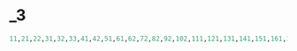 # _3

```python
11,21,22,31,32,33,41,42,51,61,62,72,82,92,102,111,121,131,141,151,161,162,171|1
```
